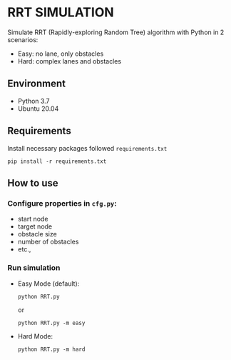 # RRT SIMULATION

Simulate RRT (Rapidly-exploring Random Tree) algorithm with Python in 2 scenarios:
- Easy: no lane, only obstacles
- Hard: complex lanes and obstacles

## Environment 
- Python 3.7
- Ubuntu 20.04

## Requirements
Install necessary packages followed ```requirements.txt```
```
pip install -r requirements.txt
```

## How to use

### Configure properties in ```cfg.py```: 
- start node
- target node
- obstacle size
- number of obstacles
- etc., 

### Run simulation

- Easy Mode (default):
    ```
    python RRT.py 
    ```
    or
    ```
    python RRT.py -m easy
    ```
- Hard Mode:
    ```
    python RRT.py -m hard
    ```
